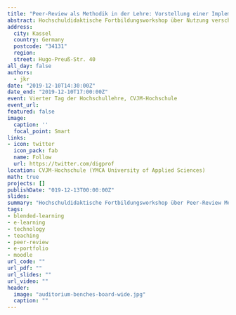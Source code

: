```yaml
---
title: "Peer-Review als Methodik in der Lehre: Vorstellung einer Implementierung in Moodle"
abstract: Hochschuldidaktische Fortbildungsworkshop über Nutzung verschiedener Peer-Review Methoden mit Moodle, am Beispiel einer im Kontext von Blended Learning entwickelten Applikation als Teil eines Präsenzkurses.
address:
  city: Kassel
  country: Germany
  postcode: "34131"
  region:
  street: Hugo-Preuß-Str. 40
all_day: false
authors:
  - jkr
date: "2019-12-10T14:30:00Z"
date_end: "2019-12-10T17:00:00Z"
event: Vierter Tag der Hochschullehre, CVJM-Hochschule
event_url:
featured: false
image:
  caption: ''
  focal_point: Smart
links:
- icon: twitter
  icon_pack: fab
  name: Follow
  url: https://twitter.com/digprof
location: CVJM-Hochschule (YMCA University of Applied Sciences)
math: true
projects: []
publishDate: "019-12-13T00:00:00Z"
slides:
summary: "Hochschuldidaktische Fortbildungsworkshop über Peer-Review Methoden mit Moodle"
tags:
- blended-learning
- e-learning
- technology
- teaching
- peer-review
- e-portfolio
- moodle
url_code: ""
url_pdf: ""
url_slides: ""
url_video: ""
header:
  image: "auditorium-benches-board-wide.jpg"
  caption: ""
---
```

